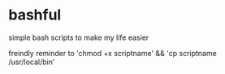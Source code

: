 # bashful
simple bash scripts to make my life easier

freindly reminder to 'chmod +x scriptname' && 'cp scriptname /usr/local/bin'
